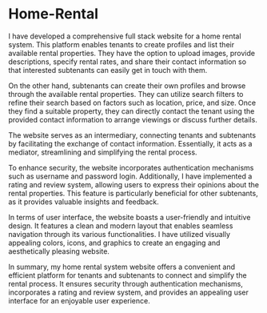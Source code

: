 # Home-Rental

I have developed a comprehensive full stack website for a home rental system. This platform enables tenants to create profiles and list their available rental properties. They have the option to upload images, provide descriptions, specify rental rates, and share their contact information so that interested subtenants can easily get in touch with them.

On the other hand, subtenants can create their own profiles and browse through the available rental properties. They can utilize search filters to refine their search based on factors such as location, price, and size. Once they find a suitable property, they can directly contact the tenant using the provided contact information to arrange viewings or discuss further details.

The website serves as an intermediary, connecting tenants and subtenants by facilitating the exchange of contact information. Essentially, it acts as a mediator, streamlining and simplifying the rental process.

To enhance security, the website incorporates authentication mechanisms such as username and password login. Additionally, I have implemented a rating and review system, allowing users to express their opinions about the rental properties. This feature is particularly beneficial for other subtenants, as it provides valuable insights and feedback.

In terms of user interface, the website boasts a user-friendly and intuitive design. It features a clean and modern layout that enables seamless navigation through its various functionalities. I have utilized visually appealing colors, icons, and graphics to create an engaging and aesthetically pleasing website.

In summary, my home rental system website offers a convenient and efficient platform for tenants and subtenants to connect and simplify the rental process. It ensures security through authentication mechanisms, incorporates a rating and review system, and provides an appealing user interface for an enjoyable user experience.
